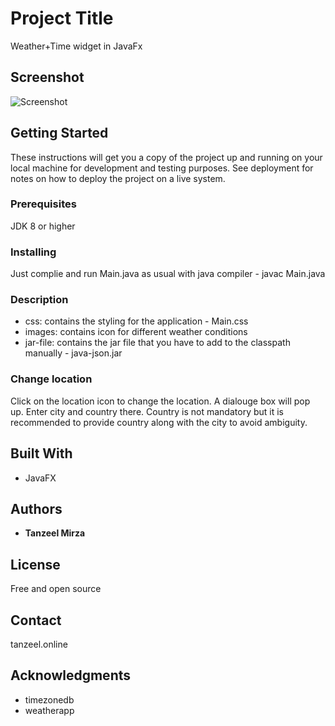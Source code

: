 # Project Title

Weather+Time widget in JavaFx

## Screenshot
![Screenshot](https://user-images.githubusercontent.com/33144278/57965930-e52cf800-7968-11e9-8baf-c3bb59902213.png)

## Getting Started

These instructions will get you a copy of the project up and running on your local machine for development and testing purposes. See deployment for notes on how to deploy the project on a live system.

### Prerequisites

JDK 8 or higher

### Installing

Just complie and run Main.java as usual with java compiler - javac Main.java

### Description

* css: contains the styling for the application - Main.css
* images: contains icon for different weather conditions 
* jar-file: contains the jar file that you have to add to the classpath manually - java-json.jar

### Change location
Click on the location icon to change the location. A dialouge box will pop up. Enter city and country there. Country is not mandatory but it is recommended to provide country along with the city to avoid ambiguity.

## Built With

* JavaFX

## Authors

* **Tanzeel Mirza**

## License

Free and open source

## Contact

tanzeel.online

## Acknowledgments

* timezonedb
* weatherapp
